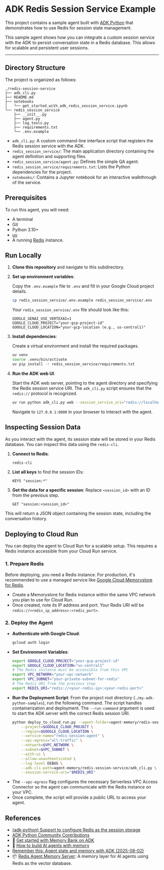 # ADK Redis Session Service Example

This project contains a sample agent built with [ADK Python](https://google.github.io/adk-docs/) that demonstrates how to use Redis for session state management.

This sample agent shows how you can integrate a custom session service with the ADK to persist conversation state in a Redis database. This allows for scalable and persistent user sessions.

---

## Directory Structure

The project is organized as follows:

```
./redis-session-service
├── adk_cli.py
├── README.md
├── notebooks
│   └── get_started_with_adk_redis_session_service.ipynb
└── redis_session_service
    ├── __init__.py
    ├── agent.py
    ├── log_tools.py
    ├── requirements.txt
    └── .env.example
```

- `adk_cli.py`: A custom command-line interface script that registers the Redis session service with the ADK.
- `redis_session_service/`: The main application directory containing the agent definition and supporting files.
- `redis_session_service/agent.py`: Defines the simple QA agent.
- `redis_session_service/requirements.txt`: Lists the Python dependencies for the project.
- `notebooks/`: Contains a Jupyter notebook for an interactive walkthrough of the service.

## Prerequisites

To run this agent, you will need:
- A terminal
- Git
- Python 3.10+
- [uv](https://docs.astral.sh/uv/getting-started/installation/)
- A running [Redis](https://redis.io/docs/getting-started/installation/) instance.

## Run Locally

1.  **Clone this repository** and navigate to this subdirectory.

2.  **Set up environment variables**:

    Copy the `.env.example` file to `.env` and fill in your Google Cloud project details.

    ```bash
    cp redis_session_service/.env.example redis_session_service/.env
    ```

    Your `redis_session_service/.env` file should look like this:

    ```
    GOOGLE_GENAI_USE_VERTEXAI=1
    GOOGLE_CLOUD_PROJECT="your-gcp-project-id"
    GOOGLE_CLOUD_LOCATION="your-gcp-location (e.g., us-central1)"
    ```

3.  **Install dependencies**:

    Create a virtual environment and install the required packages.

    ```bash
    uv venv
    source .venv/bin/activate
    uv pip install -r redis_session_service/requirements.txt
    ```

4.  **Run the ADK web UI**:

    Start the ADK web server, pointing to the agent directory and specifying the Redis session service URI. The `adk_cli.py` script ensures that the `redis://` protocol is recognized.

    ```bash
    uv run python adk_cli.py web --session_service_uri="redis://localhost:6379" redis_session_service
    ```

    Navigate to `127.0.0.1:8000` in your browser to interact with the agent.

## Inspecting Session Data

As you interact with the agent, its session state will be stored in your Redis database. You can inspect this data using the `redis-cli`.

1.  **Connect to Redis**:
    ```bash
    redis-cli
    ```

2.  **List all keys** to find the session IDs:
    ```
    KEYS "session:*"
    ```

3.  **Get the data for a specific session**:
    Replace `<session_id>` with an ID from the previous step.
    ```
    GET "session:<session_id>"
    ```

This will return a JSON object containing the session state, including the conversation history.

## Deploying to Cloud Run

You can deploy the agent to Cloud Run for a scalable setup. This requires a Redis instance accessible from your Cloud Run service.

### 1. Prepare Redis

Before deploying, you need a Redis instance. For production, it's recommended to use a managed service like [Google Cloud Memorystore for Redis](https://cloud.google.com/memorystore/docs/redis).

- Create a Memorystore for Redis instance within the same VPC network you plan to use for Cloud Run.
- Once created, note its IP address and port. Your Redis URI will be `redis://<redis_ip_address>:<redis_port>`.

### 2. Deploy the Agent

- **Authenticate with Google Cloud**:
    ```bash
    gcloud auth login
    ```
- **Set Environment Variables**:
    ```bash
    export GOOGLE_CLOUD_PROJECT="your-gcp-project-id"
    export GOOGLE_CLOUD_LOCATION="us-central1"
    # The Redis instance must be accessible from this VPC
    export VPC_NETWORK="your-vpc-network"
    export VPC_SUBNET="your-private-subnet-for-redis"
    # The Redis URI from the previous step
    export REDIS_URI="redis://<your-redis-ip>:<your-redis-port>"
    ```
- **Run the Deployment Script**:
    From the project root directory (`./my-adk-python-samples`), run the following command. The script handles containerization and deployment. The `--run-command` argument is used to start the ADK server with the correct Redis session URI.
    ```bash
    python deploy_to_cloud_run.py --agent-folder=agent-memory/redis-session-service/redis_session_service \
        --project=$GOOGLE_CLOUD_PROJECT \
        --region=$GOOGLE_CLOUD_LOCATION \
        --service-name="redis-session-agent" \
        --vpc-egress="all-traffic" \
        --network=$VPC_NETWORK \
        --subnet=$VPC_SUBNET \
        --with-ui \
        --allow-unauthenticated \
        --log-level DEBUG \
        --adk-cli-path=agent-memory/redis-session-service/adk_cli.py \
        --session-service-uri="$REDIS_URI" 
    ```
- The `--vpc-egress` flag configures the necessary Serverless VPC Access Connector so the agent can communicate with the Redis instance on your VPC.
- Once complete, the script will provide a public URL to access your agent.

## References

- [(adk-python) Support to configure Redis as the session storage](https://github.com/google/adk-python/issues/938#issuecomment-3429871364)
- [ADK Python Community Contributions](https://github.com/google/adk-python-community)
- 📓 [Get started with Memory Bank on ADK](https://github.com/GoogleCloudPlatform/generative-ai/blob/main/agents/agent_engine/memory_bank/get_started_with_memory_bank_on_adk.ipynb)
- 🎥 [How to build AI agents with memory](https://youtu.be/sMtrelDNxIc?si=sw_-ALjIP93DjtED)
- [Remember this: Agent state and memory with ADK (2025-08-02)](https://cloud.google.com/blog/topics/developers-practitioners/remember-this-agent-state-and-memory-with-adk?hl=en)
- 📦 [Redis Agent Memory Server](https://github.com/redis/agent-memory-server): A memory layer for AI agents using Redis as the vector database.
